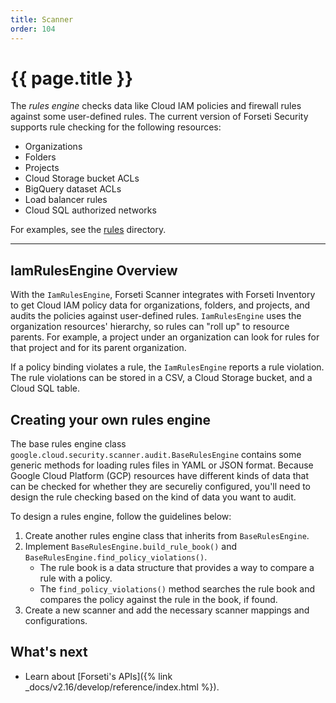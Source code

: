 ```yaml
---
title: Scanner
order: 104
---
```


# {{ page.title }}

The *rules engine* checks data like Cloud IAM policies and firewall rules against
some user-defined rules. The current version of Forseti Security supports rule checking
for the following resources:

* Organizations
* Folders
* Projects
* Cloud Storage bucket ACLs
* BigQuery dataset ACLs
* Load balancer rules
* Cloud SQL authorized networks

For examples, see the
[rules](https://github.com/GoogleCloudPlatform/forseti-security/tree/master/rules)
directory.

---

## IamRulesEngine Overview

With the `IamRulesEngine`, Forseti Scanner integrates with Forseti Inventory to
get Cloud IAM policy data for organizations, folders, and projects, and audits the policies
against user-defined rules. `IamRulesEngine` uses the organization resources' hierarchy, so
rules can "roll up" to resource parents. For example, a project under an
organization can look for rules for that project and for its parent
organization.

If a policy binding violates a rule, the `IamRulesEngine` reports a rule violation.
The rule violations can be stored in a CSV, a Cloud Storage bucket, and a Cloud SQL table.

## Creating your own rules engine

The base rules engine class
`google.cloud.security.scanner.audit.BaseRulesEngine` contains some generic
methods for loading rules files in YAML or JSON format. Because Google Cloud
Platform (GCP) resources have different kinds of data that can be checked for
whether they are secureliy configured, you'll need to design the rule checking
based on the kind of data you want to audit.

To design a rules engine, follow the guidelines below:

1. Create another rules engine class that inherits from `BaseRulesEngine`.
1. Implement `BaseRulesEngine.build_rule_book()` and
    `BaseRulesEngine.find_policy_violations()`.
    *   The rule book is a data structure that provides a way to compare a rule
        with a policy.
    *   The `find_policy_violations()` method searches the rule book and
        compares the policy against the rule in the book, if found.
1. Create a new scanner and add the necessary scanner mappings and configurations.

## What's next

* Learn about [Forseti's APIs]({% link _docs/v2.16/develop/reference/index.html %}).
